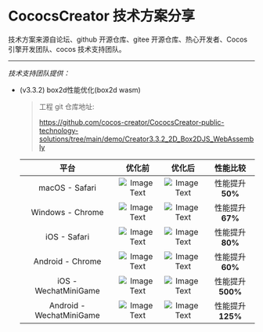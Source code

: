 # CococsCreator 技术方案分享

 技术方案来源自论坛、github 开源仓库、gitee 开源仓库、热心开发者、Cocos 引擎开发团队、cocos 技术支持团队。

---
*技术支持团队提供：*

* (v3.3.2) box2d性能优化(box2d wasm)

  > 工程 git 仓库地址: 
  >
  > https://github.com/cocos-creator/CococsCreator-public-technology-solutions/tree/main/demo/Creator3.3.2_2D_Box2DJS_WebAssembly
  
  |  平台  |  优化前  | 优化后  |  性能比较  |
  | :-----------------------: | :-----------------------: | :-----------------------: | :-----------------------: |
  | macOS - Safari | ![Image Text](https://github.com/cocos-creator/CococsCreator-public-technology-solutions/blob/main/image/20211119/2021111901.jpeg)   | ![Image Text](https://github.com/cocos-creator/CococsCreator-public-technology-solutions/blob/main/image/20211119/2021111911.jpeg)   |  性能提升**50%**  |
  | Windows - Chrome |  ![Image Text](https://github.com/cocos-creator/CococsCreator-public-technology-solutions/blob/main/image/20211119/2021111902.jpeg)  |  ![Image Text](https://github.com/cocos-creator/CococsCreator-public-technology-solutions/blob/main/image/20211119/2021111912.jpeg)  |  性能提升**67%**  |
  | iOS - Safari |  ![Image Text](https://github.com/cocos-creator/CococsCreator-public-technology-solutions/blob/main/image/20211119/2021111903.jpeg)  | ![Image Text](https://github.com/cocos-creator/CococsCreator-public-technology-solutions/blob/main/image/20211119/2021111913.jpeg)   | 性能提升**80%**  |
  | Android - Chrome |  ![Image Text](https://github.com/cocos-creator/CococsCreator-public-technology-solutions/blob/main/image/20211119/2021111904.jpeg)  |  ![Image Text](https://github.com/cocos-creator/CococsCreator-public-technology-solutions/blob/main/image/20211119/2021111914.jpeg)  | 性能提升**60%**  | 
  | iOS - WechatMiniGame |  ![Image Text](https://github.com/cocos-creator/CococsCreator-public-technology-solutions/blob/main/image/20211119/2021111905.jpeg)  |  ![Image Text](https://github.com/cocos-creator/CococsCreator-public-technology-solutions/blob/main/image/20211119/2021111915.jpeg)  | 性能提升**500%**  |  
  | Android - WechatMiniGame | ![Image Text](https://github.com/cocos-creator/CococsCreator-public-technology-solutions/blob/main/image/20211119/2021111906.jpeg)   |  ![Image Text](https://github.com/cocos-creator/CococsCreator-public-technology-solutions/blob/main/image/20211119/2021111916.jpeg)  | 性能提升**125%**  |
